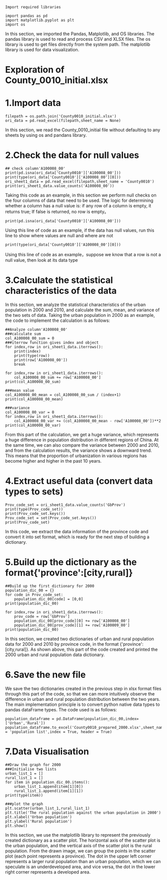 ```
Import required libraries

import pandas as pd
import matplotlib.pyplot as plt
import os
```

In this section, we imported the Pandas, Matplotlib, and OS libraries. The pandas library is used to read and process CSV and XLSX files. The os library is used to get files directly from the system path. The matplotlib library is used for data visualization.



# Exploration of County_0010_initial.xlsx

# 1.Import data
```
filepath = os.path.join('County0010_initial.xlsx')
ori_data = pd.read_excel(filepath,sheet_name = None)
```

In this section, we read the County_0010_initial file without defaulting to any sheets by using os and pandans library.


# 2.Check the data for null values
```
## check column'A100008_00'
print(pd.isna(ori_data['County0010']['A100008_00']))
print(type(ori_data['County0010']['A100008_00'][0]))
ori_sheet1_data = pd.read_excel(filepath,sheet_name = 'County0010')
print(ori_sheet1_data.value_counts('A100008_00'))
```

Taking this code as an example, in this section we perform null checks on the four columns of data that need to be used.
The logic for determining whether a column has a null value is: if any row of a column is empty, it returns true; If false is returned, no row is empty。

```
print(pd.isna(ori_data['County0010']['A100008_00']))
```
Using this line of code as an example, if the data has null values, run this line to show where values are null and where are not

```
print(type(ori_data['County0010']['A100008_00'][0]))
```
Using this line of code as an example，suppose we know that a row is not a null value, then look at its data type


# 3.Calculate the statistical characteristics of the data
In this section, we analyze the statistical characteristics of the urban population in 2000 and 2010, and calculate the sum, mean, and variance of the two sets of data. Taking the urban population in 2000 as an example, the code to implement the calculation is as follows:

```
##Analyze column'A100008_00'
###calculate sum
col_A100008_00_sum = 0
###iterrow function gives index and object
for index,row in ori_sheet1_data.iterrows():
    print(index)
    print(type(row))
    print(row['A100008_00'])
    break

for index,row in ori_sheet1_data.iterrows():
    col_A100008_00_sum += row['A100008_00']
print(col_A100008_00_sum)

###mean value
col_A100008_00_mean = col_A100008_00_sum / (index+1)
print(col_A100008_00_mean)

###variance
col_A100008_00_var = 0
for index,row in ori_sheet1_data.iterrows():
    col_A100008_00_var += (col_A100008_00_mean - row['A100008_00'])**2
print(col_A100008_00_var)
```

From this part of the calculation, we get a huge variance, which represents a huge difference in population distribution in different regions of China. At the same time, we can also compare the variance between 2000 and 2010, and from the calculation results, the variance shows a downward trend. This means that the proportion of urbanization in various regions has become higher and higher in the past 10 years.


# 4.Extract useful data (convert data types to sets)

```
Prov_code_set = ori_sheet1_data.value_counts('GbProv')
print(type(Prov_code_set))
print(Prov_code_set.keys())
Prov_code_set = set(Prov_code_set.keys())
print(Prov_code_set)
```

In this code, we extract the data information of the province code and convert it into set format, which is ready for the next step of building a dictionary.


# 5.Build up the dictionary as the format{'province':[city,rural]}

```
##Build up the first dictionary for 2000
population_dic_00 = {}
for code in Prov_code_set:
    population_dic_00[code] = [0,0]
print(population_dic_00)

for index,row in ori_sheet1_data.iterrows():
    prov_code = row['GbProv']
    population_dic_00[prov_code][0] += row['A100008_00']
    population_dic_00[prov_code][1] += row['A100009_00']
print(population_dic_00)
```

In this section, we created two dictionaries of urban and rural population data for 2000 and 2010 by province code, in the format {'province':[city,rural]}. As shown above, this part of the code created and printed the 2000 urban and rural population data dictionary.


# 6.Save the new file
We save the two dictionaries created in the previous step in xlsx format files through this part of the code, so that we can more intuitively observe the difference in urban and rural population distribution between the two years. The main implementation principle is to convert python native data types to pandas dataFrame types. The code used is as follows:

```
population_dataframe = pd.DataFrame(population_dic_00,index=['Urban','Rural'])
population_dataframe.to_excel('County0010_prepared_2000.xlsx',sheet_name = 'population list',index = True, header = True)
```

# 7.Data Visualisation

```
##Draw the graph for 2000
###Initialise two lists
urban_list_1 = []
rural_list_1 = []
for item in population_dic_00.items():
    urban_list_1.append(item[1][0])
    rural_list_1.append(item[1][1])
print(type(item))

###plot the graph 
plt.scatter(urban_list_1,rural_list_1)
plt.title('The rural population against the urban population in 2000')
plt.xlabel('Urban population')
plt.ylabel('Rural population')
plt.show()
```

In this section, we use the matplotlib library to represent the previously created dictionary as a scatter plot. The horizontal axis of the scatter plot is the urban population, and the vertical axis of the scatter plot is the rural population. From the drawn image, we can group the points in the scatter plot (each point represents a province). The dot in the upper left corner represents a larger rural population than an urban population, which we can speculate is an underdeveloped area, and vice versa, the dot in the lower right corner represents a developed area.